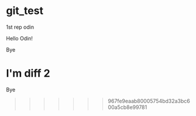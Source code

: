 # git_test
1st rep odin

Hello Odin!

Bye

I'm diff 2
=======

Bye
>>>>>>> 967fe9eaab80005754bd32a3bc600a5cb8e99781
